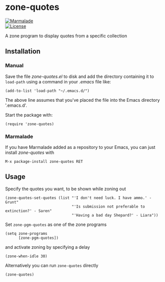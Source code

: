 # zone-quotes

[![Marmalade](https://img.shields.io/badge/marmalade-available-8A2A8B.svg)](https://marmalade-repo.org/packages/zone-quotes)  
[![License](https://img.shields.io/badge/LICENSE-GPL%20v3.0-blue.svg)](https://www.gnu.org/licenses/gpl.html)

A zone program to display quotes from a specific collection

## Installation

### Manual

Save the file *zone-quotes.el* to disk and add the directory containing it to `load-path` using a command in your *.emacs* file like:

    (add-to-list 'load-path "~/.emacs.d/")

The above line assumes that you've placed the file into the Emacs directory '.emacs.d'.

Start the package with:

    (require 'zone-quotes)

### Marmalade

If you have Marmalade added as a repository to your Emacs, you can just install *zone-quotes* with

    M-x package-install zone-quotes RET

## Usage

Specify the quotes you want, to be shown while zoning out

    (zone-quotes-set-quotes (list "'I don't need luck. I have ammo.' - Grunt"
                                  "'Is submission not preferable to extinction?' - Saren"
                                  "'Having a bad day Shepard?' - Liara"))

Set `zone-pgm-quotes` as one of the zone programs

    (setq zone-programs
          [zone-pgm-quotes])

and activate zoning by specifying a delay

    (zone-when-idle 30)

Alternatively you can run `zone-quotes` directly

    (zone-quotes)
